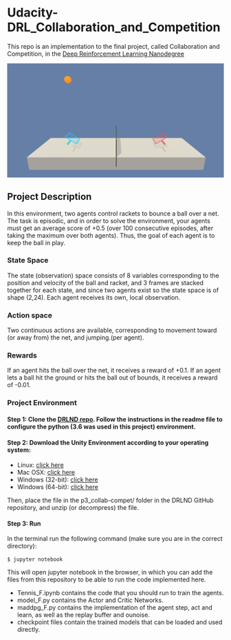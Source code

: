 # Udacity-DRL_Collaboration_and_Competition
This repo is an implementation to the final project, called Collaboration and Competition, in the [Deep Reinforcement Learning Nanodegree](https://www.udacity.com/course/deep-reinforcement-learning-nanodegree--nd893)
<p align="center"><img src=tennis.png></p>

## Project Description 
In this environment, two agents control rackets to bounce a ball over a net. The task is episodic, and in order to solve the environment, your agents must get an average score of +0.5 (over 100 consecutive episodes, after taking the maximum over both agents). Thus, the goal of each agent is to keep the ball in play.

### State Space
The state (observation) space consists of 8 variables corresponding to the position and velocity of the ball and racket, and 3 frames are stacked together for each state, and since two agents exist so the state space is of shape (2,24). Each agent receives its own, local observation.

### Action space
Two continuous actions are available, corresponding to movement toward (or away from) the net, and jumping.(per agent).

### Rewards
If an agent hits the ball over the net, it receives a reward of +0.1. If an agent lets a ball hit the ground or hits the ball out of bounds, it receives a reward of -0.01. 

### Project Environment
#### Step 1: Clone the [DRLND repo](https://github.com/udacity/deep-reinforcement-learning). Follow the instructions in the readme file to configure the python (3.6 was used in this project) environment.
#### Step 2: Download the Unity Environment according to your operating system:
- Linux: [click here](https://s3-us-west-1.amazonaws.com/udacity-drlnd/P3/Tennis/Tennis_Linux.zip)
- Mac OSX: [click here](https://s3-us-west-1.amazonaws.com/udacity-drlnd/P3/Tennis/Tennis.app.zip)
- Windows (32-bit): [click here](https://s3-us-west-1.amazonaws.com/udacity-drlnd/P3/Tennis/Tennis_Windows_x86.zip)
- Windows (64-bit): [click here](https://s3-us-west-1.amazonaws.com/udacity-drlnd/P3/Tennis/Tennis_Windows_x86_64.zip)

Then, place the file in the p3_collab-compet/ folder in the DRLND GitHub repository, and unzip (or decompress) the file.

#### Step 3: Run
In the terminal run the following command (make sure you are in the correct directory):
```shell
$ jupyter notebook
```
This will open jupyter notebook in the browser, in which you can add the files from this repository to be able to run the code implemented here. 
- Tennis_F.ipynb contains the code that you should run to train the agents.
- model_F.py contains the Actor and Critic Networks.
- maddpg_F.py contains the implementation of the agent step, act and learn, as well as the replay buffer and ounoise.
- checkpoint files contain the trained models that can be loaded and used directly.
